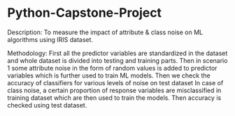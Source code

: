 # Python-Capstone-Project

Description: To measure the impact of attribute & class noise on ML algorithms using IRIS dataset.

Methodology: First all the predictor variables are standardized in the dataset and whole dataset is divided into testing and training parts. Then in scenario 1 some attribute noise in the form of random values is added to predictor variables which is further used to train ML models. Then we check the accuracy of classifiers for various levels of noise on test dataset
In case of class noise, a certain proportion of response variables are misclassified in training dataset which are then used to train the models. Then accuracy is checked using test dataset.
